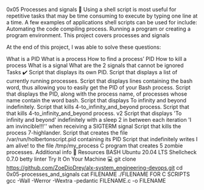 0x05 Processes and signals 🔧
Using a shell script is most useful for repetitive tasks that may be time consuming to execute by typing one line at a time. A few examples of applications shell scripts can be used for include: Automating the code compiling process. Running a program or creating a program environment. This project covers processes and signals

At the end of this project, I was able to solve these questions:

What is a PID
What is a process
How to find a process’ PID
How to kill a process
What is a signal
What are the 2 signals that cannot be ignored
Tasks ✔️
Script that displays its own PID.
Script that displays a list of currently running processes.
Script that displays lines containing the bash word, thus allowing you to easily get the PID of your Bash process.
Script that displays the PID, along with the process name, of processes whose name contain the word bash.
Script that displays To infinity and beyond indefinitely.
Script that kills 4-to_infinity_and_beyond process.
Script that that kills 4-to_infinity_and_beyond process. v2
Script that displays 'To infinity and beyond' indefinitely with a sleep 2 in between each iteration 'I am invincible!!!'' when receiving a SIGTERM signal
Script that kills the process 7-highlander.
Script that creates the file /var/run/holbertonscript.pid containing its PID
Script that indefinitely writes I am alive! to the file /tmp/my_process
C program that creates 5 zombie processes.
Additional info 🚧
Resources
BASH
Ubuntu 20.04 LTS
Shellcheck 0.7.0
betty linter
Try It On Your Machine 💻
git clone https://github.com/ZoeDioDrey/alx-system_engineering-devops.git
cd 0x05-processes_and_signals
cat FILENAME
./FILENAME
FOR C SCRIPTS
gcc -Wall -Werror -Wextra -pedantic FILENAME.c -o FILENAME
